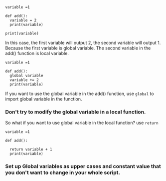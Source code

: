 ```
variable =1

def add():
  variable = 2
  print(variable)

print(variable)
```
In this case, the first variable will output 2, the second variable will output 1. Because the first variable is global variable. The second variable in the add() function is local variable.

```
variable =1

def add():
  global variable
  variable += 2
  print(variable)
```

If you want to use the global variable in the add() function, use `global` to import global variable in the function.
### Don't try to modify the global variable in a local function.
So what if you want to use global variable in the local function? use `return`
```
variable =1

def add():
  
  return variable + 1
  print(variable)
```
### Set up Global variables as upper cases and constant value that you don't want to change in your whole script.
